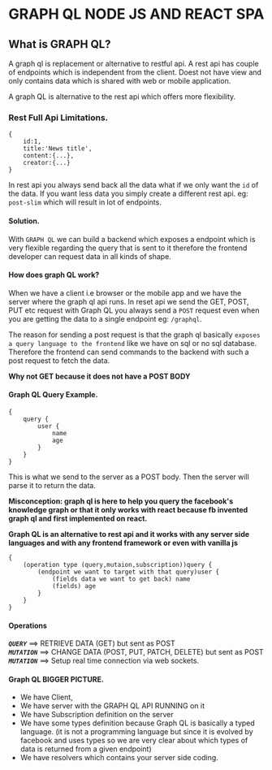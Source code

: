# GRAPH QL NODE JS AND REACT SPA



## What is GRAPH QL?
A graph ql is replacement or alternative to restful api. A rest api
has couple of endpoints which is independent from the client. Doest not have view and only
contains data which is shared with web or mobile application.  

A graph QL is alternative to the rest api which offers more flexibility.

### Rest Full Api Limitations.
```
{
    id:1,
    title:'News title',
    content:{...},
    creator:{...}
}
```
In rest api you always send back all the data what if we only want the `id` of the data.
If you want less data you simply create a different rest api. eg: `post-slim` which will result in lot of endpoints.

#### Solution.
With `GRAPH QL` we can build a backend which exposes a endpoint which is very flexible regarding
the query that is sent to it therefore the frontend developer can request data in all kinds of shape.
 
#### How does graph QL work?
When we have a client i.e browser or the mobile app and we have the server where the graph ql api runs. In reset api
we send the GET, POST, PUT etc request with Graph QL you always send a `POST` request even when you are getting the data to a single endpoint eg: `/graphql`.

The reason for sending a post request is that the graph ql basically `exposes a query language to the frontend` like we have on sql or no sql database. Therefore the frontend can send
commands to the backend with such a post request to fetch the data.

**Why not GET because it does not have a POST BODY**


#### Graph QL Query Example.
```
{
    query {
        user {
            name
            age
        }
    }
}
```
This is what we send to the server as a POST body. Then the server will parse it to return the data.

**Misconception: graph ql is here to help you query the facebook's knowledge graph or that it only works with react  because fb invented graph ql and first implemented on react.**

**Graph QL is an alternative to rest api and it works with any server side languages and with any frontend framework or even with vanilla js**


```
{
    (operation type (query,mutaion,subscription))query {
        (endpoint we want to target with that query)user {
            (fields data we want to get back) name
            (fields) age
        }
    }
}
```

#### Operations
_**`QUERY`**_ ==>       RETRIEVE DATA (GET) but sent as POST  
_**`MUTATION`**_ ==>    CHANGE DATA (POST, PUT, PATCH, DELETE) but sent as POST  
_**`MUTATION`**_ ==>    Setup real time connection via web sockets.  

#### Graph QL BIGGER PICTURE.
* We have Client,
* We have server with the GRAPH QL API RUNNING on it
* We have Subscription definition on the server 
* We have some types definition because Graph QL is basically a typed language. (it is not a programming language but
since it is evolved by facebook and uses types so we are very clear about which types of data is returned from a given endpoint)
* We have resolvers which contains your server side coding.